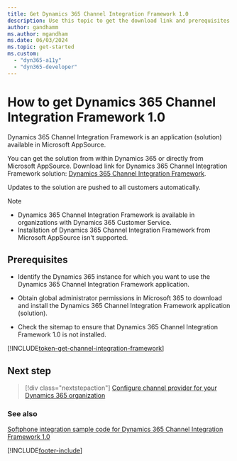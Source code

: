 ```yaml
---
title: Get Dynamics 365 Channel Integration Framework 1.0 
description: Use this topic to get the download link and prerequisites for Dynamics 365 Channel Integration Framework 1.0.
author: gandhamm
ms.author: mgandham
ms.date: 06/03/2024
ms.topic: get-started
ms.custom: 
  - "dyn365-a11y"
  - "dyn365-developer"
---
```


# How to get Dynamics 365 Channel Integration Framework 1.0

Dynamics 365 Channel Integration Framework is an application (solution) available in Microsoft AppSource.

You can get the solution from within Dynamics 365 or directly from Microsoft AppSource. Download link for Dynamics 365 Channel Integration Framework solution: [Dynamics 365 Channel Integration Framework](https://go.microsoft.com/fwlink/p/?linkid=2050102).

Updates to the solution are pushed to all customers automatically.

> [!NOTE]
> - Dynamics 365 Channel Integration Framework is available in organizations with Dynamics 365 Customer Service.
> - Installation of Dynamics 365 Channel Integration Framework from Microsoft AppSource isn't supported.

## Prerequisites

- Identify the Dynamics 365 instance for which you want to use the Dynamics 365 Channel Integration Framework application.

- Obtain global administrator permissions in Microsoft 365 to download and install the Dynamics 365 Channel Integration Framework application (solution).

- Check the sitemap to ensure that Dynamics 365 Channel Integration Framework 1.0 is not installed.

[!INCLUDE[token-get-channel-integration-framework](../../shared/token-get-channel-integration-framework.md)]


## Next step

> [!div class="nextstepaction"]
> [Configure channel provider for your Dynamics 365 organization](configure-channel-provider-channel-integration-framework.md)

### See also

[Softphone integration sample code for Dynamics 365 Channel Integration Framework 1.0](sample-softphone-integration.md)


[!INCLUDE[footer-include](../../../includes/footer-banner.md)]
